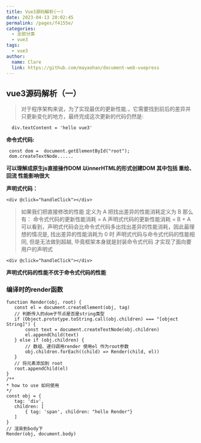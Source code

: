 ```yaml
---
title: Vue3源码解析(一)
date: 2023-04-13 20:02:45
permalink: /pages/f4155e/
categories: 
  - 全部分类
  - vue3
tags: 
  - vue3
author: 
  name: Clare
  link: https://github.com/mayaohan/document-web-vuepress
---
```

## vue3源码解析（一）


 > 对于程序架构来说，为了实现最优的更新性能.，它需要找到前后的差异并只更新变化的地方，最终完成这次更新的代码仍然是:

 <!-- more -->
 
 ```
   div.textContent = 'hello vue3'
 ```
 **命令式代码:** 
 ```
  const dom =  document.getElementById("root");    
  dom.createTextNode......  
  ```
 **可以理解成原生js直接操作DOM 以innerHTML的形式创建DOM 其中包括 重绘、回流 性能影响很大**
 
 **声明式代码：**
  ```
  <div @click="handleClick"></div>
  ```
 > 如果我们把直接修改的性能 定义为 A  把找出差异的性能消耗定义为 B 那么有：
 > 命令式代码的更新性能消耗  = A
 > 声明式代码的更新性能消耗  =  B + A
 > 可以看到，声明式代码会比命令式代码多出找出差异的性能消耗，因此最理想的情况是, 找出差异的性能消耗为 0 时
 > 声明式代码与命令式代码的性能相同, 但是无法做到超越, 毕竟框架本身就是封装命令式代码 才实现了面向要用户的声明式  
 ```
 <div @click="handleClick"></div>
 ``` 
 **声明式代码的性能不优于命令式代码的性能**



 ### 编译时的render函数
 
 ```
function Render(obj, root) {
    const el = document.createElement(obj, tag)
    // 判断传入的dom子节点是否是string类型
    if (Object.prototype.toString.call(obj.children) === "[object String]") {
        const text = document.createTextNode(obj.children)
        el.appendChild(text)
    } else if (obj.children) {
        // 数组、递归调用render 使用el 作为root参数 
        obj.children.forEach((child) => Render(child, el))
    }
    // 将元素添加到 root
    root.appendChild(el)
}
/**
 * how to use 如何使用
 */
const obj = {
    tag: 'div',
    children: [
        { tag: 'span', children: "hello Render"}
    ]
}
// 渲染到body下
Render(obj, document.body)
```

